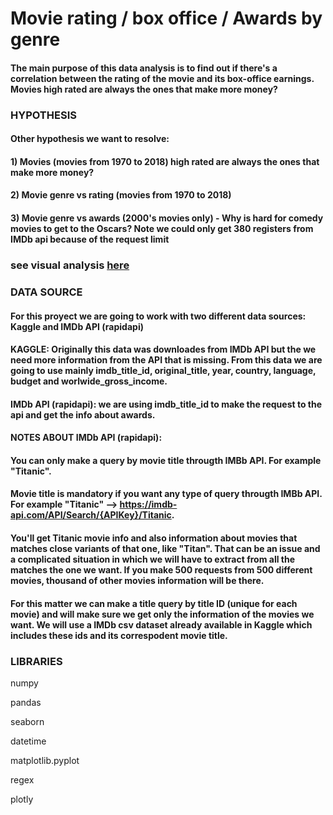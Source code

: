 # Movie rating / box office / Awards by genre

#### The main purpose of this data analysis is to find out if there's a correlation between the rating of the movie and its box-office earnings. Movies high rated are always the ones that make more money?



### HYPOTHESIS

#### Other hypothesis we want to resolve:
####  1) Movies (movies from 1970 to 2018) high rated are always the ones that make more money?
####  2) Movie genre vs rating (movies from 1970 to 2018)
####  3) Movie genre vs awards (2000's movies only) - Why is hard for comedy movies to get to the Oscars? Note we could only get 380 registers from IMDb api because of the request limit

### see visual analysis [here](https://nbviewer.jupyter.org/github/maria-luisa-gomez/movie-rating-genre-vs-box-office/blob/main/src/Movies_Analysis.ipynb)

### DATA SOURCE

#### For this proyect we are going to work with two different data sources: Kaggle and IMDb API (rapidapi)
#### KAGGLE: Originally this data was downloades from IMDb API but the we need more information from the API that is missing. From this data we are going to use mainly imdb_title_id, original_title, year, country, language, budget and worlwide_gross_income.
#### IMDb API (rapidapi): we are using imdb_title_id to make the request to the api and get the info about awards.
#### NOTES ABOUT IMDb API (rapidapi): 

#### You can only make a query by movie title througth IMBb API.  For example "Titanic".
#### Movie title is mandatory if you want any type of query througth IMBb API.  For example "Titanic" --> https://imdb-api.com/API/Search/{APIKey}/Titanic.
#### You'll get Titanic movie info and also information about movies that matches close variants of that one, like "Titan". That can be an issue and a complicated situation in which we will have to extract from all the matches the one we want. If you make 500 requests from 500 different movies, thousand of other movies information will be there.
#### For this matter we can make a title query by title ID (unique for each movie) and will make sure we get only the information of the movies we want.  We will use a IMDb csv dataset already available in Kaggle which includes these ids and its correspodent movie title.

### LIBRARIES

numpy

pandas

seaborn

datetime

matplotlib.pyplot

regex

plotly
